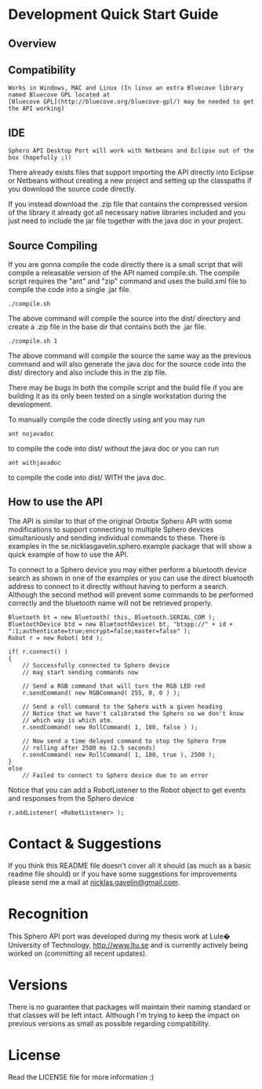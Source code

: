 # Development Quick Start Guide

## Overview

## Compatibility
    Works in Windows, MAC and Linux (In linux an extra Bluecove library named Bluecove GPL located at
    [Bluecove GPL](http://bluecove.org/bluecove-gpl/) may be needed to get the API working)

## IDE
	Sphero API Desktop Port will work with Netbeans and Eclipse out of the box (hopefully ;))

There already exists files that support importing the API directly into Eclipse or Netbeans
without creating a new project and setting up the classpaths if you download the source code directly.

If you instead download the .zip file that contains the compressed version of the library it already got
all necessary native libraries included and you just need to include the jar file together with the java doc
in your project.

## Source Compiling
If you are gonna compile the code directly there is a small script that will compile a releasable version of the
API named compile.sh. The compile script requires the "ant" and "zip" command and uses the build.xml file to
compile the code into a single .jar file.

	./compile.sh

The above command will compile the source into the dist/ directory and create a .zip file in the base dir that contains
both the .jar file.

	./compile.sh 1

The above command will compile the source the same way as the previous command and will also generate the java doc for
the source code into the dist/ directory and also include this in the zip file.

There may be bugs in both the compile script and the build file if you are building it as its only been tested on a single
workstation during the development.

To manually compile the code directly using ant you may run

	ant nojavadoc

to compile the code into dist/ without the java doc or you can run

	ant withjavadoc

to compile the code into dist/ WITH the java doc.

## How to use the API
The API is similar to that of the original Orbotix Sphero API with some modifications to support connecting to multiple
Sphero devices simultaniously and sending individual commands to these. There is examples in the se.nicklasgavelin.sphero.example
package that will show a quick example of how to use the API.

To connect to a Sphero device you may either perform a bluetooth device search as shown in one of the examples or you can use
the direct bluetooth address to connect to it directly without having to perform a search. Although the second method will prevent
some commands to be performed correctly and the bluetooth name will not be retrieved properly.

	Bluetooth bt = new Bluetooth( this, Bluetooth.SERIAL_COM );
	BluetoothDevice btd = new BluetoothDevice( bt, "btspp://" + id + ":1;authenticate=true;encrypt=false;master=false" );
	Robot r = new Robot( btd );

	if( r.connect() )
	{
		// Successfully connected to Sphero device
		// may start sending commands now

		// Send a RGB command that will turn the RGB LED red
		r.sendCommand( new RGBCommand( 255, 0, 0 ) );

		// Send a roll command to the Sphero with a given heading
		// Notice that we havn't calibrated the Sphero so we don't know
		// which way is which atm.
		r.sendCommand( new RollCommand( 1, 180, false ) );

		// Now send a time delayed command to stop the Sphero from
		// rolling after 2500 ms (2.5 seconds)
		r.sendCommand( new RollCommand( 1, 180, true ), 2500 );
	}
	else
		// Failed to connect to Sphero device due to an error

Notice that you can add a RobotListener to the Robot object to get events and responses from
the Sphero device

	r.addListener( <RobotListener> );

# Contact & Suggestions
If you think this README file doesn't cover all it should (as much as a basic readme file should) or if you
have some suggestions for improvements please send me a mail at nicklas.gavelin@gmail.com.

# Recognition
This Sphero API port was developed during my thesis work at Lule� University of Technology, http://www.ltu.se and
is currently actively being worked on (committing all recent updates).

# Versions
There is no guarantee that packages will maintain their naming standard or that classes will be left intact. Although I'm trying to keep
the impact on previous versions as small as possible regarding compatibility.

# License
Read the LICENSE file for more information :)